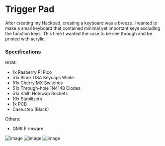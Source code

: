 # Trigger Pad

After creating my Hackpad, creating a keyboard was a breeze. I wanted to make a small keyboard that contained minimal yet important keys excluding the function keys. This time I wanted the case to be see through and be printed with acrylic.

### Specifications

BOM: 
- 1x Rasberry Pi Pico
- 51x Blank DSA Keycaps White
- 51x Cherry MX Switches
- 51x Through-hole 1N4148 Diodes
- 51x Kailh Hotswap Sockets
- 10x Stabilizers
- 1x PCB
- Case.step  (Black)

Others:
- QMK Firmware




![image](https://hc-cdn.hel1.your-objectstorage.com/s/v3/3420793e667790af1de5eb5a70397740f3333779_screenshot_2025-03-16_195925.png) ![image](https://hc-cdn.hel1.your-objectstorage.com/s/v3/3c369807817218ae78f3a180abeb701f827d3d02_screenshot_2025-03-02_151105.png)  ![image](https://hackclub.slack.com/archives/C016DEDUL87/p1742777583806169?thread_ts=1742777579.977229&cid=C016DEDUL87) 



